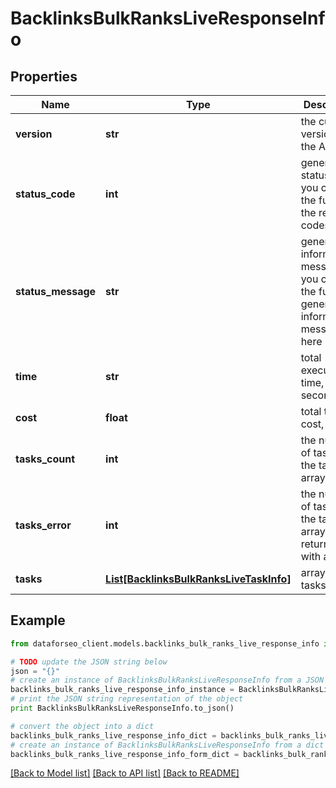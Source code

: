 # BacklinksBulkRanksLiveResponseInfo


## Properties

Name | Type | Description | Notes
------------ | ------------- | ------------- | -------------
**version** | **str** | the current version of the API | [optional] 
**status_code** | **int** | general status code you can find the full list of the response codes here | [optional] 
**status_message** | **str** | general informational message you can find the full list of general informational messages here | [optional] 
**time** | **str** | total execution time, seconds | [optional] 
**cost** | **float** | total tasks cost, USD | [optional] 
**tasks_count** | **int** | the number of tasks in the tasks array | [optional] 
**tasks_error** | **int** | the number of tasks in the tasks array returned with an error | [optional] 
**tasks** | [**List[BacklinksBulkRanksLiveTaskInfo]**](BacklinksBulkRanksLiveTaskInfo.md) | array of tasks | [optional] 

## Example

```python
from dataforseo_client.models.backlinks_bulk_ranks_live_response_info import BacklinksBulkRanksLiveResponseInfo

# TODO update the JSON string below
json = "{}"
# create an instance of BacklinksBulkRanksLiveResponseInfo from a JSON string
backlinks_bulk_ranks_live_response_info_instance = BacklinksBulkRanksLiveResponseInfo.from_json(json)
# print the JSON string representation of the object
print BacklinksBulkRanksLiveResponseInfo.to_json()

# convert the object into a dict
backlinks_bulk_ranks_live_response_info_dict = backlinks_bulk_ranks_live_response_info_instance.to_dict()
# create an instance of BacklinksBulkRanksLiveResponseInfo from a dict
backlinks_bulk_ranks_live_response_info_form_dict = backlinks_bulk_ranks_live_response_info.from_dict(backlinks_bulk_ranks_live_response_info_dict)
```
[[Back to Model list]](../README.md#documentation-for-models) [[Back to API list]](../README.md#documentation-for-api-endpoints) [[Back to README]](../README.md)


